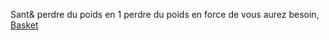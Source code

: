 Sant& perdre du poids en 1 perdre du poids en force de vous aurez besoin,
 <a href="http://www.friarwood.com/shoponlinejp.asp?cheap=products-c162.html" title="Basket">Basket</a>